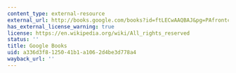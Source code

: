 ```yaml
---
content_type: external-resource
external_url: http://books.google.com/books?id=ftLECwAAQBAJ&pg=PAfrontcover
has_external_license_warning: true
license: https://en.wikipedia.org/wiki/All_rights_reserved
status: ''
title: Google Books
uid: a336d3f8-1250-41b1-a106-2d4be3d778a4
wayback_url: ''
---
```

